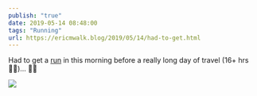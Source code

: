 ```yaml
---
publish: "true"
date: 2019-05-14 08:48:00
tags: "Running"
url: https://ericmwalk.blog/2019/05/14/had-to-get.html
---
```


Had to get a [run](https://www.strava.com/activities/2366587394) in this morning before a really long day of travel (16+ hrs🤦‍♂️)... 🏃‍♂️

![](https://ericmwalk.blog/uploads/2022/72550b0e7f.jpg)
